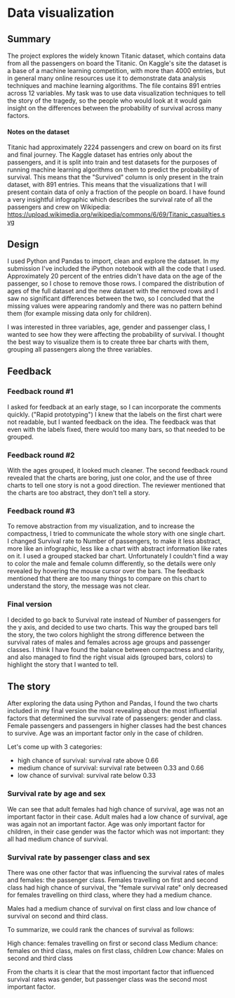 # Data visualization

## Summary
The project explores the widely known Titanic dataset, which contains data from all the passengers on board the Titanic. On Kaggle's site the dataset is a base of a machine learning competition, with more than 4000 entries, but in general many online resources use it to demonstrate data analysis techniques and machine learning algorithms. The file contains 891 entries across 12 variables. My task was to use data visualization techniques to tell the story of the tragedy, so the people who would look at it would gain insight on the differences between the probability of survival across many factors.

#### Notes on the dataset
Titanic had approximately 2224 passengers and crew on board on its first and final journey. The Kaggle dataset has entries only about the passengers, and it is split into train and test datasets for the purposes of running machine learning algorithms on them to predict the probability of survival. This means that the "Survived" column is only present in the train dataset, with 891 entries. This means that the visualizations that I will present contain data of only a fraction of the people on board. I have found a very insightful infographic which describes the survival rate of all the passengers and crew on Wikipedia:
https://upload.wikimedia.org/wikipedia/commons/6/69/Titanic_casualties.svg

## Design
I used Python and Pandas to import, clean and explore the dataset. In my submission I've included the iPython notebook with all the code that I used. Approximately 20 percent of the entries didn't have data on the age of the passenger, so I chose to remove those rows. I compared the distribution of ages of the full dataset and the new dataset with the removed rows and I saw no significant differences between the two, so I concluded that the missing values were appearing randomly and there was no pattern behind them (for example missing data only for children).

I was interested in three variables, age, gender and passenger class, I wanted to see how they were affecting the probability of survival. I thought the best way to visualize them is to create three bar charts with them, grouping all passengers along the three variables. 


## Feedback
### Feedback round #1
I asked for feedback at an early stage, so I can incorporate the comments quickly. ("Rapid prototyping") I knew that the labels on the first chart were not readable, but I wanted feedback on the idea. The feedback was that even with the labels fixed, there would too many bars, so that needed to be grouped.

### Feedback round #2
With the ages grouped, it looked much cleaner. The second feedback round revealed that the charts are boring, just one color, and the use of three charts to tell one story is not a good direction. The reviewer mentioned that the charts are too abstract, they don't tell a story.

### Feedback round #3
To remove abstraction from my visualization, and to increase the compactness, I tried to communicate the whole story with one single chart. I changed Survival rate to Number of passengers, to make it less abstract, more like an infographic, less like a chart with abstract information like rates on it. I used a grouped stacked bar chart. Unfortunately I couldn't find a way to color the male and female column differently, so the details were only revealed by hovering the mouse cursor over the bars. The feedback mentioned that there are too many things to compare on this chart to understand the story, the message was not clear.

### Final version
I decided to go back to Survival rate instead of Number of passengers for the y axis, and decided to use two charts. This way the grouped bars tell the story, the two colors highlight the strong difference between the survival rates of males and females across age groups and passenger classes. I think I have found the balance between compactness and clarity, and also managed to find the right visual aids (grouped bars, colors) to highlight the story that I wanted to tell.

## The story
After exploring the data using Python and Pandas, I found the two charts included in my final version the most revealing about the most influential factors that determined the survival rate of passengers: gender and class. Female passengers and passengers in higher classes had the best chances to survive. Age was an important factor only in the case of children.

Let's come up with 3 categories: 
- high chance of survival: survival rate above 0.66
- medium chance of survival: survival rate between 0.33 and 0.66
- low chance of survival: survival rate below 0.33

### Survival rate by age and sex

We can see that adult females had high chance of survival, age was not an important factor in their case. Adult males had a low chance of survival, age was again not an important factor. Age was only important factor for children, in their case gender was the factor which was not important: they all had medium chance of survival.

### Survival rate by passenger class and sex

There was one other factor that was influencing the survival rates of males and females: the passenger class. Females travelling on first and second class had high chance of survival, the "female survival rate" only decreased for females travelling on third class, where they had a medium chance.

Males had a medium chance of survival on first class and low chance of survival on second and third class.

To summarize, we could rank the chances of survival as follows:

High chance: females travelling on first or second class
Medium chance: females on third class, males on first class, children
Low chance: Males on second and third class

From the charts it is clear that the most important factor that influenced survival rates was gender, but passenger class was the second most important factor. 



